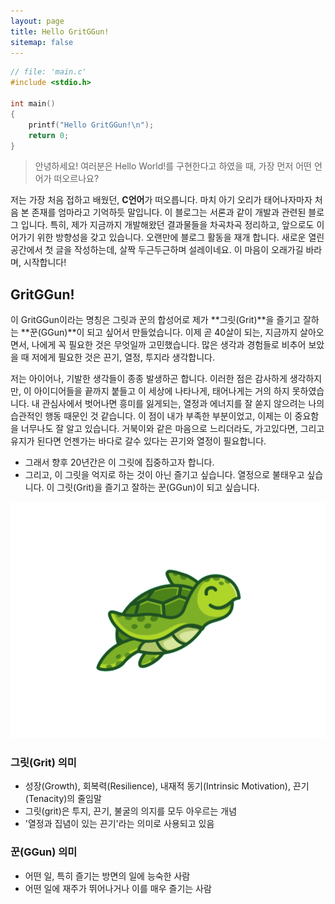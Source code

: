 ```yaml
---
layout: page
title: Hello GritGGun!
sitemap: false
---
```


~~~c
// file: 'main.c'
#include <stdio.h>

int main()
{
    printf("Hello GritGGun!\n");
    return 0;
}
~~~

> 안녕하세요! 여러분은 Hello World!를 구현한다고 하였을 때, 가장 먼저 어떤 언어가 떠오르나요? 

저는 가장 처음 접하고 배웠던, **C언어**가 떠오릅니다. 마치 아기 오리가 태어나자마자 처음 본 존재를 엄마라고 기억하듯 말입니다. 이 블로그는 서론과 같이 개발과 관련된 블로그 입니다. 특히, 제가 지금까지 개발해왔던 결과물들을 차곡차곡 정리하고, 앞으로도 이어가기 위한 방향성을 갖고 있습니다. 오랜만에 블로그 활동을 재개 합니다. 새로운 열린 공간에서 첫 글을 작성하는데, 살짝 두근두근하며 설레이네요. 이 마음이 오래가길 바라며, 시작합니다!


## GritGGun!
이 GritGGun이라는 명칭은 그릿과 꾼의 합성어로 제가 **그릿(Grit)**을 즐기고 잘하는 **꾼(GGun)**이 되고 싶어서 만들었습니다. 이제 곧 40살이 되는, 지금까지 살아오면서, 나에게 꼭 필요한 것은 무엇일까 고민했습니다. 많은 생각과 경험들로 비추어 보았을 때 저에게 필요한 것은 끈기, 열정, 투지라 생각합니다.

저는 아이어나, 기발한 생각들이 종종 발생하곤 합니다. 이러한 점은 감사하게 생각하지만, 이 아이디어들을 끝까지 붙들고 이 세상에 나타나게, 태어나게는 거의 하지 못하였습니다. 내 관심사에서 벗어나면 흥미를 잃게되는, 열정과 에너지를 잘 쏟지 않으려는 나의 습관적인 행동 때문인 것 같습니다. 이 점이 내가 부족한 부분이었고, 이제는 이 중요함을 너무나도 잘 알고 있습니다. 거북이와 같은 마음으로 느리더라도, 가고있다면, 그리고 유지가 된다면 언젠가는 바다로 갈수 있다는 끈기와 열정이 필요합니다.

- 그래서 향후 20년간은 이 그릿에 집중하고자 합니다.
- 그리고, 이 그릿을 억지로 하는 것이 아닌 즐기고 싶습니다. 열정으로 불태우고 싶습니다. 이 그릿(Grit)을 즐기고 잘하는 꾼(GGun)이 되고 싶습니다.

![Tuttle](/assets/img/blog/tuttle.gif)

### 그릿(Grit) 의미
- 성장(Growth), 회복력(Resilience), 내재적 동기(Intrinsic Motivation), 끈기(Tenacity)의 줄임말
- 그릿(grit)은 투지, 끈기, 불굴의 의지를 모두 아우르는 개념
- '열정과 집념이 있는 끈기'라는 의미로 사용되고 있음

### 꾼(GGun) 의미
- 어떤 일, 특히 즐기는 방면의 일에 능숙한 사람
- 어떤 일에 재주가 뛰어나거나 이를 매우 즐기는 사람